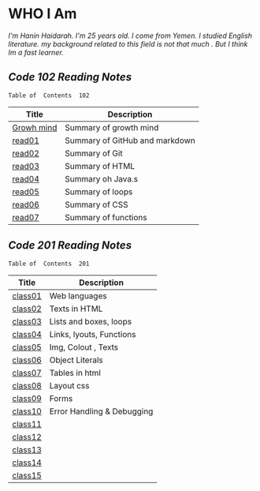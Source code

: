 # WHO I Am 
*I'm Hanin Haidarah. I'm 25 years old. I come from Yemen. I studied English literature. my background  related to this field is not that much . But I think Im a fast learner.*



## *Code 102 Reading Notes*    
    Table of  Contents  102

| Title                                                                           | Description                    |
| -----------                                                                     | -----------                    |
|[Growh mind](https://haninhaidrah.github.io/reading-notes/reading102/growthmind) | Summary of growth mind         | 
|[read01](https://haninhaidrah.github.io/reading-notes/reading102/read01)         | Summary of GitHub and markdown |  
|[read02](https://haninhaidrah.github.io/reading-notes/reading102/read02)         | Summary of Git                 |
|[read03](https://haninhaidrah.github.io/reading-notes/reading102/read03)         | Summary of HTML                | 
|[read04](https://haninhaidrah.github.io/reading-notes/reading102/read04)         | Summary oh Java.s              |
|[read05](https://haninhaidrah.github.io/reading-notes/reading102/read05)         | Summary of loops               |
|[read06](https://haninhaidrah.github.io/reading-notes/reading102/read06)         | Summary of CSS                 |
|[read07](https://haninhaidrah.github.io/reading-notes/reading102/read07)         | Summary of functions           |










## *Code 201 Reading Notes*    
    Table of  Contents  201
 
| Title                                                                             | Description                    |
| -----------                                                                       | -----------                    |
|[class01](https://haninhaidrah.github.io/reading-notes/reading201/class01)         |  Web languages                 | 
|[class02](https://haninhaidrah.github.io/reading-notes/reading201/class02)         |  Texts in HTML                 |
|[class03](https://haninhaidrah.github.io/reading-notes/reading201/class03)         |  Lists and boxes, loops        | 
|[class04](https://haninhaidrah.github.io/reading-notes/reading201/class04)         |  Links, lyouts, Functions      | 
|[class05](https://haninhaidrah.github.io/reading-notes/reading201/class05)         |  Img, Colout , Texts           | 
|[class06](https://haninhaidrah.github.io/reading-notes/reading201/class06)         |  Object Literals               | 
|[class07](https://haninhaidrah.github.io/reading-notes/reading201/class07)         |  Tables in html                | 
|[class08](https://haninhaidrah.github.io/reading-notes/reading201/class08)         |  Layout css                    | 
|[class09](https://haninhaidrah.github.io/reading-notes/reading201/class09)         |  Forms                         | 
|[class10](https://haninhaidrah.github.io/reading-notes/reading201/class10)         |  Error Handling & Debugging    | 
|[class11](https://haninhaidrah.github.io/reading-notes/reading201/class11)         |                                | 
|[class12](https://haninhaidrah.github.io/reading-notes/reading201/class12)         |                                | 
|[class13](https://haninhaidrah.github.io/reading-notes/reading201/class13)         |                                | 
|[class14](https://haninhaidrah.github.io/reading-notes/reading201/class14)         |                                | 
|[class15](https://haninhaidrah.github.io/reading-notes/reading201/class15)         |                                | 


